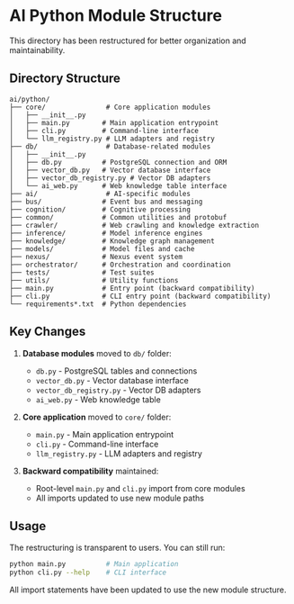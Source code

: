 # AI Python Module Structure

This directory has been restructured for better organization and maintainability.

## Directory Structure

```
ai/python/
├── core/               # Core application modules
│   ├── __init__.py
│   ├── main.py        # Main application entrypoint
│   ├── cli.py         # Command-line interface
│   └── llm_registry.py # LLM adapters and registry
├── db/                 # Database-related modules
│   ├── __init__.py
│   ├── db.py          # PostgreSQL connection and ORM
│   ├── vector_db.py   # Vector database interface
│   ├── vector_db_registry.py # Vector DB adapters
│   └── ai_web.py      # Web knowledge table interface
├── ai/                 # AI-specific modules
├── bus/               # Event bus and messaging
├── cognition/         # Cognitive processing
├── common/            # Common utilities and protobuf
├── crawler/           # Web crawling and knowledge extraction
├── inference/         # Model inference engines
├── knowledge/         # Knowledge graph management
├── models/            # Model files and cache
├── nexus/             # Nexus event system
├── orchestrator/      # Orchestration and coordination
├── tests/             # Test suites
├── utils/             # Utility functions
├── main.py            # Entry point (backward compatibility)
├── cli.py             # CLI entry point (backward compatibility)
└── requirements*.txt  # Python dependencies
```

## Key Changes

1. **Database modules** moved to `db/` folder:

   - `db.py` - PostgreSQL tables and connections
   - `vector_db.py` - Vector database interface
   - `vector_db_registry.py` - Vector DB adapters
   - `ai_web.py` - Web knowledge table

2. **Core application** moved to `core/` folder:

   - `main.py` - Main application entrypoint
   - `cli.py` - Command-line interface
   - `llm_registry.py` - LLM adapters and registry

3. **Backward compatibility** maintained:
   - Root-level `main.py` and `cli.py` import from core modules
   - All imports updated to use new module paths

## Usage

The restructuring is transparent to users. You can still run:

```bash
python main.py          # Main application
python cli.py --help    # CLI interface
```

All import statements have been updated to use the new module structure.
